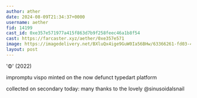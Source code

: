```yaml
---
author: æther
date: 2024-08-09T21:34:37+0000
username: aether
fid: 14199
cast_id: 0xe357e571977a415f863d7b9f258feec46a1b8f54
cast: https://farcaster.xyz/aether/0xe357e571
image: https://imagedelivery.net/BXluQx4ige9GuW0Ia56BHw/63366261-fd03-4695-1664-be25b3d03000/original
layout: post
---
```


'Φ' (2022)

impromptu vispo minted
on the now defunct typedart platform

collected on secondary today:
many thanks to the lovely @sinusoidalsnail

<img src='https://imagedelivery.net/BXluQx4ige9GuW0Ia56BHw/63366261-fd03-4695-1664-be25b3d03000/original' alt='' referrerpolicy='no-referrer'/>
